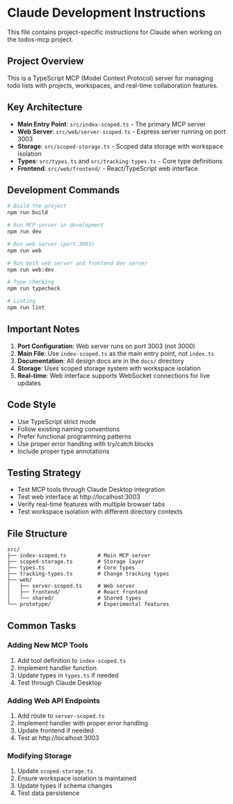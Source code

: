 # Claude Development Instructions

This file contains project-specific instructions for Claude when working on the todos-mcp project.

## Project Overview

This is a TypeScript MCP (Model Context Protocol) server for managing todo lists with projects, workspaces, and real-time collaboration features.

## Key Architecture

- **Main Entry Point**: `src/index-scoped.ts` - The primary MCP server
- **Web Server**: `src/web/server-scoped.ts` - Express server running on port 3003
- **Storage**: `src/scoped-storage.ts` - Scoped data storage with workspace isolation
- **Types**: `src/types.ts` and `src/tracking-types.ts` - Core type definitions
- **Frontend**: `src/web/frontend/` - React/TypeScript web interface

## Development Commands

```bash
# Build the project
npm run build

# Run MCP server in development
npm run dev

# Run web server (port 3003)
npm run web

# Run both web server and frontend dev server
npm run web:dev

# Type checking
npm run typecheck

# Linting
npm run lint
```

## Important Notes

1. **Port Configuration**: Web server runs on port 3003 (not 3000)
2. **Main File**: Use `index-scoped.ts` as the main entry point, not `index.ts`
3. **Documentation**: All design docs are in the `docs/` directory
4. **Storage**: Uses scoped storage system with workspace isolation
5. **Real-time**: Web interface supports WebSocket connections for live updates

## Code Style

- Use TypeScript strict mode
- Follow existing naming conventions
- Prefer functional programming patterns
- Use proper error handling with try/catch blocks
- Include proper type annotations

## Testing Strategy

- Test MCP tools through Claude Desktop integration
- Test web interface at http://localhost:3003
- Verify real-time features with multiple browser tabs
- Test workspace isolation with different directory contexts

## File Structure

```
src/
├── index-scoped.ts          # Main MCP server
├── scoped-storage.ts        # Storage layer
├── types.ts                 # Core types
├── tracking-types.ts        # Change tracking types
├── web/
│   ├── server-scoped.ts     # Web server
│   ├── frontend/            # React frontend
│   └── shared/              # Shared types
└── prototype/               # Experimental features
```

## Common Tasks

### Adding New MCP Tools
1. Add tool definition to `index-scoped.ts`
2. Implement handler function
3. Update types in `types.ts` if needed
4. Test through Claude Desktop

### Adding Web API Endpoints
1. Add route to `server-scoped.ts`
2. Implement handler with proper error handling
3. Update frontend if needed
4. Test at http://localhost:3003

### Modifying Storage
1. Update `scoped-storage.ts`
2. Ensure workspace isolation is maintained
3. Update types if schema changes
4. Test data persistence